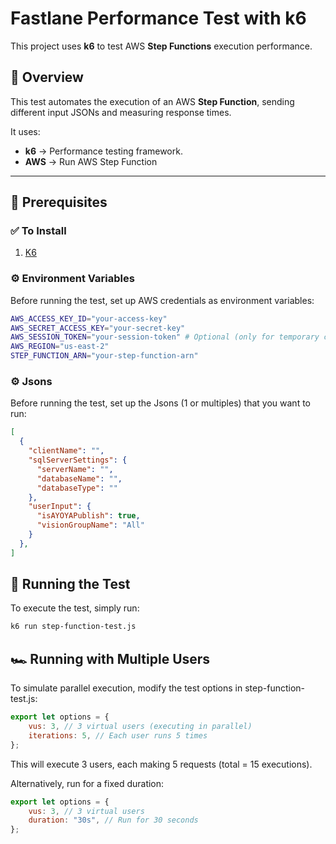 # Fastlane Performance Test with k6

This project uses **k6** to test AWS **Step Functions** execution performance.

## 📌 Overview

This test automates the execution of an AWS **Step Function**, sending different input JSONs and measuring response times.

It uses:

- **k6** → Performance testing framework.
- **AWS** → Run AWS Step Function

---

## 🔧 Prerequisites

### ✅ To Install

1. [K6](https://grafana.com/docs/k6/latest/set-up/install-k6/)

### ⚙️ Environment Variables

Before running the test, set up AWS credentials as environment variables:

```sh
AWS_ACCESS_KEY_ID="your-access-key"
AWS_SECRET_ACCESS_KEY="your-secret-key"
AWS_SESSION_TOKEN="your-session-token" # Optional (only for temporary credentials)
AWS_REGION="us-east-2"
STEP_FUNCTION_ARN="your-step-function-arn"
```

### ⚙️ Jsons

Before running the test, set up the Jsons (1 or multiples) that you want to run:

```json
[
  {
    "clientName": "",
    "sqlServerSettings": {
      "serverName": "",
      "databaseName": "",
      "databaseType": ""
    },
    "userInput": {
      "isAYOYAPublish": true,
      "visionGroupName": "All"
    }
  },
]
```

## 🚀 Running the Test

To execute the test, simply run:

```sh
k6 run step-function-test.js
```

## 🏎 Running with Multiple Users

To simulate parallel execution, modify the test options in step-function-test.js:

```js
export let options = {
	vus: 3, // 3 virtual users (executing in parallel)
	iterations: 5, // Each user runs 5 times
};
```

This will execute 3 users, each making 5 requests (total = 15 executions).

Alternatively, run for a fixed duration:

```javascript
export let options = {
	vus: 3, // 3 virtual users
	duration: "30s", // Run for 30 seconds
};
```
